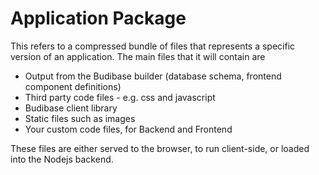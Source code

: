 # Application Package

This refers to a compressed bundle of files that represents a specific version of an application. The main files that it will contain are

- Output from the Budibase builder (database schema, frontend component definitions)
- Third party code files - e.g. css and javascript
- Budibase client library
- Static files such as images
- Your custom code files, for Backend and Frontend

These files are either served to the browser, to run client-side, or loaded into the Nodejs backend.